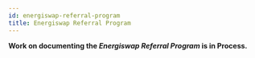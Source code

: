 ```yaml
---
id: energiswap-referral-program
title: Energiswap Referral Program
---
```



**Work on documenting the _Energiswap Referral Program_ is in Process.**


